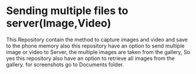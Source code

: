 # Sending multiple files to server(Image,Video)
This Repository contain the method to capture images and video and save to the phone memory also this repository have an option to send multiple image or video to Server, the multiple images are taken from the gallery, So yes this repository also have an option to retrieve all images from the gallery. for screenshots go to Documents folder.
